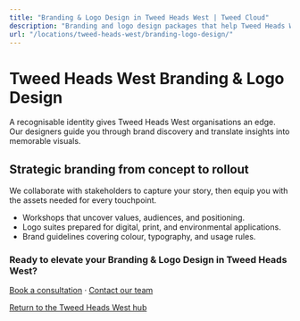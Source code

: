 ```yaml
---
title: "Branding & Logo Design in Tweed Heads West | Tweed Cloud"
description: "Branding and logo design packages that help Tweed Heads West organisations stand out."
url: "/locations/tweed-heads-west/branding-logo-design/"
---
```


# Tweed Heads West Branding & Logo Design

A recognisable identity gives Tweed Heads West organisations an edge. Our designers guide you through brand discovery and translate insights into memorable visuals.

## Strategic branding from concept to rollout

We collaborate with stakeholders to capture your story, then equip you with the assets needed for every touchpoint.

- Workshops that uncover values, audiences, and positioning.
- Logo suites prepared for digital, print, and environmental applications.
- Brand guidelines covering colour, typography, and usage rules.

### Ready to elevate your Branding & Logo Design in Tweed Heads West?

[Book a consultation](/consultation/) · [Contact our team](/contact/)

[Return to the Tweed Heads West hub](/locations/tweed-heads-west/)
